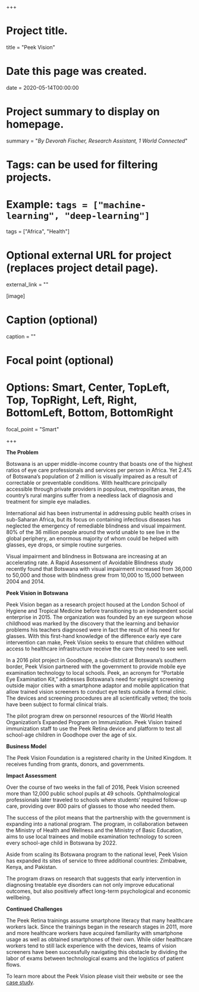+++
# Project title.
title = "Peek Vision"

# Date this page was created.
date = 2020-05-14T00:00:00

# Project summary to display on homepage.
summary = "*By Devorah Fischer, Research Assistant, 1 World Connected*"

# Tags: can be used for filtering projects.
# Example: `tags = ["machine-learning", "deep-learning"]`
tags = ["Africa", "Health"]

# Optional external URL for project (replaces project detail page).
external_link = ""



[image]
# Caption (optional)
caption = ""

# Focal point (optional)
# Options: Smart, Center, TopLeft, Top, TopRight, Left, Right, BottomLeft, Bottom, BottomRight
focal_point = "Smart"

+++


**The Problem**

Botswana is an upper middle-income country that boasts one of the highest ratios of eye care professionals and services per person in Africa. Yet 2.4% of Botswana’s population of 2 million is visually impaired as a result of correctable or preventable conditions. With healthcare principally accessible through private providers in populous, metropolitan areas, the country’s rural margins suffer from a needless lack of diagnosis and treatment for simple eye maladies. 

International aid has been instrumental in addressing public health crises in sub-Saharan Africa, but its focus on containing infectious diseases has neglected the emergency of remediable blindness and visual impairment. 80% of the 36 million people around the world unable to see live in the global periphery, an enormous majority of whom could be helped with glasses, eye drops, or simple routine surgeries. 

Visual impairment and blindness in Botswana are increasing at an accelerating rate. A Rapid Assessment of Avoidable Blindness study recently found that Botswana with visual impairment increased from 36,000 to 50,000 and those with blindness grew from 10,000 to 15,000 between 2004 and 2014.

**Peek Vision in Botswana**

Peek Vision began as a research project housed at the London School of Hygiene and Tropical Medicine before transitioning to an independent social enterprise in 2015. The organization was founded by an eye surgeon whose childhood was marked by the discovery that the learning and behavior problems his teachers diagnosed were in fact the result of his need for glasses. With this first-hand knowledge of the difference early eye care intervention can make, Peek Vision seeks to ensure that children without access to healthcare infrastructure receive the care they need to see well. 

In a 2016 pilot project in Goodhope, a sub-district at Botswana’s southern border, Peek Vision partnered with the government to provide mobile eye examination technology to local schools. Peek, an acronym for “Portable Eye Examination Kit,” addresses Botswana’s need for eyesight screening outside major cities with a smartphone adaptor and mobile application that allow trained vision screeners to conduct eye tests outside a formal clinic. The devices and screening procedures are all scientifically vetted; the tools have been subject to formal clinical trials. 

The pilot program drew on personnel resources of the World Health Organization’s Expanded Program on Immunization. Peek Vision trained immunization staff to use the Peek Retina device and platform to test all school-age children in Goodhope over the age of six. 

**Business Model**

The Peek Vision Foundation is a registered charity in the United Kingdom. It receives funding from grants, donors, and governments. 

**Impact Assessment**

Over the course of two weeks in the fall of 2016, Peek Vision screened more than 12,000 public school pupils at 49 schools. Ophthalmological professionals later traveled to schools where students’ required follow-up care, providing over 800 pairs of glasses to those who needed them.

The success of the pilot means that the partnership with the government is expanding into a national program. The program, in collaboration between the Ministry of Health and Wellness and the Ministry of Basic Education, aims to use local trainees and mobile examination technology to screen every school-age child in Botswana by 2022.

Aside from scaling its Botswana program to the national level, Peek Vision has expanded its sites of service to three additional countries: Zimbabwe, Kenya, and Pakistan. 

The program draws on research that suggests that early intervention in diagnosing treatable eye disorders can not only improve educational outcomes, but also positively affect long-term psychological and economic wellbeing. 

**Continued Challenges**

The Peek Retina trainings assume smartphone literacy that many healthcare workers lack. Since the trainings began in the research stages in 2011, more and more healthcare workers have acquired familiarity with smartphone usage as well as obtained smartphones of their own. While older healthcare workers tend to still lack experience with the devices, teams of vision screeners have been successfully navigating this obstacle by dividing the labor of exams between technological exams and the logistics of patient flows. 


To learn more about the Peek Vision please visit their website or see the [case
study](../project/africa_health_peekvisionbotswana/).


